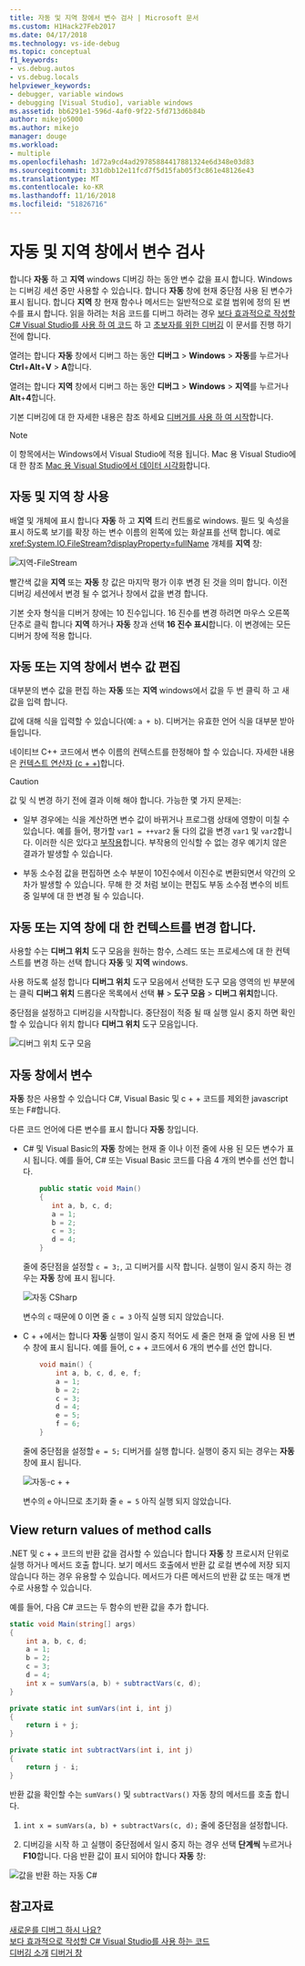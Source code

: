 ```yaml
---
title: 자동 및 지역 창에서 변수 검사 | Microsoft 문서
ms.custom: H1Hack27Feb2017
ms.date: 04/17/2018
ms.technology: vs-ide-debug
ms.topic: conceptual
f1_keywords:
- vs.debug.autos
- vs.debug.locals
helpviewer_keywords:
- debugger, variable windows
- debugging [Visual Studio], variable windows
ms.assetid: bb6291e1-596d-4af0-9f22-5fd713d6b84b
author: mikejo5000
ms.author: mikejo
manager: douge
ms.workload:
- multiple
ms.openlocfilehash: 1d72a9cd4ad29785884417881324e6d348e03d83
ms.sourcegitcommit: 331dbb12e11fcd7f5d15fab05f3c861e48126e43
ms.translationtype: MT
ms.contentlocale: ko-KR
ms.lasthandoff: 11/16/2018
ms.locfileid: "51826716"
---
```

# <a name="inspect-variables-in-the-autos-and-locals-windows"></a>자동 및 지역 창에서 변수 검사

합니다 **자동** 하 고 **지역** windows 디버깅 하는 동안 변수 값을 표시 합니다. Windows는 디버깅 세션 중만 사용할 수 있습니다. 합니다 **자동** 창에 현재 중단점 사용 된 변수가 표시 됩니다. 합니다 **지역** 창 현재 함수나 메서드는 일반적으로 로컬 범위에 정의 된 변수를 표시 합니다. 읽을 하려는 처음 코드를 디버그 하려는 경우 [보다 효과적으로 작성할 C# Visual Studio를 사용 하 여 코드](../debugger/write-better-code-with-visual-studio.md) 하 고 [초보자를 위한 디버깅](../debugger/debugging-absolute-beginners.md) 이 문서를 진행 하기 전에 합니다.
  
열려는 합니다 **자동** 창에서 디버그 하는 동안 **디버그** > **Windows** > **자동**를 누르거나 **Ctrl**+**Alt**+**V** > **A**합니다.  

열려는 합니다 **지역** 창에서 디버그 하는 동안 **디버그** > **Windows** > **지역**를 누르거나 **Alt**+**4**합니다.

기본 디버깅에 대 한 자세한 내용은 참조 하세요 [디버거를 사용 하 여 시작](../debugger/getting-started-with-the-debugger.md)합니다.

> [!NOTE]
> 이 항목에서는 Windows에서 Visual Studio에 적용 됩니다. Mac 용 Visual Studio에 대 한 참조 [Mac 용 Visual Studio에서 데이터 시각화](/visualstudio/mac/data-visualizations)합니다.

## <a name="use-the-autos-and-locals-windows"></a>자동 및 지역 창 사용

배열 및 개체에 표시 합니다 **자동** 하 고 **지역** 트리 컨트롤로 windows. 필드 및 속성을 표시 하도록 보기를 확장 하는 변수 이름의 왼쪽에 있는 화살표를 선택 합니다. 예로 <xref:System.IO.FileStream?displayProperty=fullName> 개체를 **지역** 창:

![지역-FileStream](../debugger/media/locals-filestream.png "지역-FileStream")

빨간색 값을 **지역** 또는 **자동** 창 값은 마지막 평가 이후 변경 된 것을 의미 합니다. 이전 디버깅 세션에서 변경 될 수 없거나 창에서 값을 변경 합니다.

기본 숫자 형식을 디버거 창에는 10 진수입니다. 16 진수를 변경 하려면 마우스 오른쪽 단추로 클릭 합니다 **지역** 하거나 **자동** 창과 선택 **16 진수 표시**합니다. 이 변경에는 모든 디버거 창에 적용 합니다.

## <a name="edit-variable-values-in-the-autos-or-locals-window"></a>자동 또는 지역 창에서 변수 값 편집

대부분의 변수 값을 편집 하는 **자동** 또는 **지역** windows에서 값을 두 번 클릭 하 고 새 값을 입력 합니다.

값에 대해 식을 입력할 수 있습니다(예: `a + b`). 디버거는 유효한 언어 식을 대부분 받아들입니다.

네이티브 C++ 코드에서 변수 이름의 컨텍스트를 한정해야 할 수 있습니다. 자세한 내용은 [컨텍스트 연산자 (c + +)](../debugger/context-operator-cpp.md)합니다.

>[!CAUTION]
>값 및 식 변경 하기 전에 결과 이해 해야 합니다. 가능한 몇 가지 문제는:
>
>-   일부 경우에는 식을 계산하면 변수 값이 바뀌거나 프로그램 상태에 영향이 미칠 수 있습니다. 예를 들어, 평가할 `var1 = ++var2` 둘 다의 값을 변경 `var1` 및 `var2`합니다. 이러한 식은 있다고 [부작용](https://en.wikipedia.org/wiki/Side_effect_\(computer_science\))합니다. 부작용의 인식할 수 없는 경우 예기치 않은 결과가 발생할 수 있습니다.
>
>-   부동 소수점 값을 편집하면 소수 부분이 10진수에서 이진수로 변환되면서 약간의 오차가 발생할 수 있습니다. 무해 한 것 처럼 보이는 편집도 부동 소수점 변수의 비트 중 일부에 대 한 변경 될 수 있습니다.

## <a name="change-the-context-for-the-autos-or-locals-window"></a>자동 또는 지역 창에 대 한 컨텍스트를 변경 합니다.

사용할 수는 **디버그 위치** 도구 모음을 원하는 함수, 스레드 또는 프로세스에 대 한 컨텍스트를 변경 하는 선택 합니다 **자동** 및 **지역** windows.

사용 하도록 설정 합니다 **디버그 위치** 도구 모음에서 선택한 도구 모음 영역의 빈 부분에는 클릭 **디버그 위치** 드롭다운 목록에서 선택 **뷰**  >   **도구 모음** > **디버그 위치**합니다.

중단점을 설정하고 디버깅을 시작합니다. 중단점이 적중 될 때 실행 일시 중지 하면 확인할 수 있습니다 위치 합니다 **디버그 위치** 도구 모음입니다.

![디버그 위치 도구 모음](../debugger/media/debuglocationtoolbar.png "디버그 위치 도구 모음")

## <a name="bkmk_whatvariables"></a> 자동 창에서 변수

 **자동** 창은 사용할 수 있습니다 C#, Visual Basic 및 c + + 코드를 제외한 javascript 또는 F#합니다.

 다른 코드 언어에 다른 변수를 표시 합니다 **자동** 창입니다.

 - C# 및 Visual Basic의 **자동** 창에는 현재 줄 이나 이전 줄에 사용 된 모든 변수가 표시 됩니다. 예를 들어, C# 또는 Visual Basic 코드를 다음 4 개의 변수를 선언 합니다.

   ```csharp
       public static void Main()
       {
          int a, b, c, d;
          a = 1;
          b = 2;
          c = 3;
          d = 4;
       }
   ```

   줄에 중단점을 설정할 `c = 3;`, 고 디버거를 시작 합니다. 실행이 일시 중지 하는 경우는 **자동** 창에 표시 됩니다.

   ![자동 CSharp](../debugger/media/autos-csharp.png "자동 CSharp")

   변수의 `c` 때문에 0 이면 줄 `c = 3` 아직 실행 되지 않았습니다.

 - C + +에서는 합니다 **자동** 실행이 일시 중지 적어도 세 줄은 현재 줄 앞에 사용 된 변수 창에 표시 됩니다. 예를 들어, c + + 코드에서 6 개의 변수를 선언 합니다.

   ```C++
       void main() {
           int a, b, c, d, e, f;
           a = 1;
           b = 2;
           c = 3;
           d = 4;
           e = 5;
           f = 6;
       }
   ```

    줄에 중단점을 설정할 `e = 5;` 디버거를 실행 합니다. 실행이 중지 되는 경우는 **자동** 창에 표시 됩니다.

    ![자동-c + +](../debugger/media/autos-cplus.png "자동-c + +")

    변수의 `e` 아니므로 초기화 줄 `e = 5` 아직 실행 되지 않았습니다.

##  <a name="bkmk_returnValue"></a> View return values of method calls
 .NET 및 c + + 코드의 반환 값을 검사할 수 있습니다 합니다 **자동** 창 프로시저 단위로 실행 하거나 메서드 호출 합니다. 보기 메서드 호출에서 반환 값 로컬 변수에 저장 되지 않습니다 하는 경우 유용할 수 있습니다. 메서드가 다른 메서드의 반환 값 또는 매개 변수로 사용할 수 있습니다.

 예를 들어, 다음 C# 코드는 두 함수의 반환 값을 추가 합니다.

```csharp
static void Main(string[] args)
{
    int a, b, c, d;
    a = 1;
    b = 2;
    c = 3;
    d = 4;
    int x = sumVars(a, b) + subtractVars(c, d);
}

private static int sumVars(int i, int j)
{
    return i + j;
}

private static int subtractVars(int i, int j)
{
    return j - i;
}
```

반환 값을 확인할 수는 `sumVars()` 및 `subtractVars()` 자동 창의 메서드를 호출 합니다.

1. `int x = sumVars(a, b) + subtractVars(c, d);` 줄에 중단점을 설정합니다.  
   
1. 디버깅을 시작 하 고 실행이 중단점에서 일시 중지 하는 경우 선택 **단계씩** 누르거나 **F10**합니다. 다음 반환 값이 표시 되어야 합니다 **자동** 창:  
   
  ![값을 반환 하는 자동 C# ](../debugger/media/autosreturnvaluecsharp2.png "자동 값 반환C#")  
  
## <a name="see-also"></a>참고자료  
 [새로운를 디버그 하시 나요?](../debugger/what-is-debugging.md)  
 [보다 효과적으로 작성할 C# Visual Studio를 사용 하는 코드](../debugger/write-better-code-with-visual-studio.md)  
 [디버깅 소개](../debugger/debugger-feature-tour.md) [디버거 창](../debugger/debugger-windows.md)
